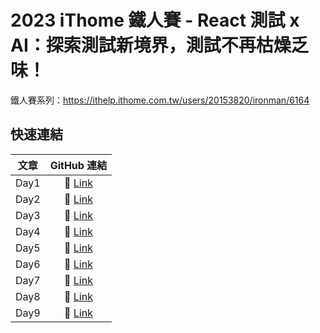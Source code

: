 # 2023 iThome 鐵人賽 - React 測試 x AI：探索測試新境界，測試不再枯燥乏味！

鐵人賽系列：https://ithelp.ithome.com.tw/users/20153820/ironman/6164

## 快速連結

| 文章 |                            GitHub 連結                             |
| :--: | :----------------------------------------------------------------: |
| Day1 | 🔗 [Link](https://github.com/Jim876633/ithome-2023/tree/main/day1) |
| Day2 | 🔗 [Link](https://github.com/Jim876633/ithome-2023/tree/main/day2) |
| Day3 | 🔗 [Link](https://github.com/Jim876633/ithome-2023/tree/main/day3) |
| Day4 | 🔗 [Link](https://github.com/Jim876633/ithome-2023/tree/main/day4) |
| Day5 | 🔗 [Link](https://github.com/Jim876633/ithome-2023/tree/main/day5) |
| Day6 | 🔗 [Link](https://github.com/Jim876633/ithome-2023/tree/main/day6) |
| Day7 | 🔗 [Link](https://github.com/Jim876633/ithome-2023/tree/main/day7) |
| Day8 | 🔗 [Link](https://github.com/Jim876633/ithome-2023/tree/main/day8) |
| Day9 | 🔗 [Link](https://github.com/Jim876633/ithome-2023/tree/main/day9) |
